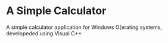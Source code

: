 # A Simple Calculator
A simple calculator application for Windows O[erating systems, developeded using Visual C++
